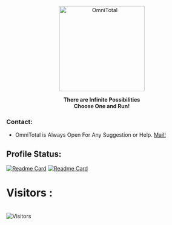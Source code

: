 <p align="center"><a href="https://github.com/n1n7u70"><img src="https://avatars.githubusercontent.com/u/160359868" width="225" height="225" alt="OmniTotal"></a></p>
<b><p align="center">There are Infinite Possibilities<br>Choose One and Run!</p></b>

### Contact:
* OmniTotal is Always Open For Any Suggestion or Help. <a href="mailto: n1n7u70@duck.com"> Mail! </a>

## Profile Status:
[![Readme Card](https://github-readme-stats.vercel.app/api/top-langs?username=n1n7u70&show_icons=true&locale=en&layout=compact&theme=algolia)](https://github.com/n1n7u70)
[![Readme Card](https://github-readme-stats.vercel.app/api?username=n1n7u70&show_icons=true&locale=en&theme=algolia)](https://github.com/n1n7u70)

<h1>Visitors : </h1>
<br>
<img src="https://profile-counter.glitch.me/n1n7u70/count.svg" alt="Visitors">